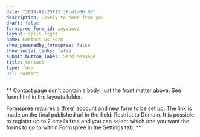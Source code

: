 ```yaml
---
date: "2019-02-25T13:38:41-06:00"
description: Lovely to hear from you.
draft: false
formspree_form_id: xayvowvz
layout: split-right
name: Contact Us Form
show_poweredby_formspree: false
show_social_links: false
submit_button_label: Send Message
title: Contact
type: form
url: contact
---
```


** Contact page don't contain a body, just the front matter above.
See form.html in the layouts folder.

Formspree requires a (free) account and new form to be set up. The link is made on the final published url in the field: Restrict to Domain. It is possible to register up to 2 emails free and you can select which one you want the forms to go to within Formspree in the Settings tab.
**
